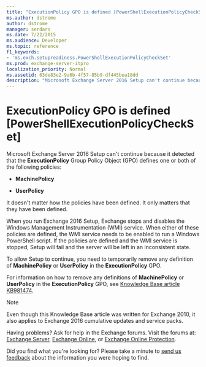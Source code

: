 ```yaml
---
title: "ExecutionPolicy GPO is defined [PowerShellExecutionPolicyCheckSet]"
ms.author: dstrome
author: dstrome
manager: serdars
ms.date: 7/22/2015
ms.audience: Developer
ms.topic: reference
f1_keywords:
- 'ms.exch.setupreadiness.PowerShellExecutionPolicyCheckSet'
ms.prod: exchange-server-itpro
localization_priority: Normal
ms.assetid: 63de83e2-9a6b-4f57-85b9-df445bea18dd
description: "Microsoft Exchange Server 2016 Setup can't continue because it detected that the ExecutionPolicy Group Policy Object (GPO) defines one or both of the following policies:"
---
```


# ExecutionPolicy GPO is defined [PowerShellExecutionPolicyCheckSet]

Microsoft Exchange Server 2016 Setup can't continue because it detected that the **ExecutionPolicy** Group Policy Object (GPO) defines one or both of the following policies: 
  
- **MachinePolicy**
    
- **UserPolicy**
    
It doesn't matter how the policies have been defined. It only matters that they have been defined.
  
When you run Exchange 2016 Setup, Exchange stops and disables the Windows Management Instrumentation (WMI) service. When either of these policies are defined, the WMI service needs to be enabled to run a Windows PowerShell script. If the policies are defined and the WMI service is stopped, Setup will fail and the server will be left in an inconsistent state. 
  
To allow Setup to continue, you need to temporarily remove any definition of **MachinePolicy** or **UserPolicy** in the **ExecutionPolicy** GPO. 
  
For information on how to remove any definitions of **MachinePolicy** or **UserPolicy** in the **ExecutionPolicy** GPO, see [Knowledge Base article KB981474](http://go.microsoft.com/fwlink/?linkid=3052&kbid=981474).
  
> [!NOTE]
> Even though this Knowledge Base article was written for Exchange 2010, it also applies to Exchange 2016 cumulative updates and service packs. 
  
Having problems? Ask for help in the Exchange forums. Visit the forums at: [Exchange Server](https://go.microsoft.com/fwlink/p/?linkId=60612), [Exchange Online](https://go.microsoft.com/fwlink/p/?linkId=267542), or [Exchange Online Protection](https://go.microsoft.com/fwlink/p/?linkId=285351).
  
Did you find what you're looking for? Please take a minute to [send us feedback](mailto:ExchangeHelpFeedback@microsoft.com&subject=Exchange%202016%20help%20feedback&Body=Thanks%20for%20taking%20the%20time%20to%20send%20us%20feedback!%20We%20strive%20to%20respond%20to%20every%20message%20we%20receive,%20even%20though%20it%20might%20take%20us%20a%20while.%20Let%20us%20know%20what%20you%20think%20about%20Exchange%20content:%20What%20are%20we%20doing%20right%3F%20How%20can%20we%20make%20help%20better%3F%0APlease%20note%20that%20we're%20unable%20to%20respond%20to%20requests%20for%20support%20submitted%20via%20this%20email%20address.%20If%20you%20need%20help,%20please%20contact%20Exchange%20Server%20support%20at%20http://go.microsoft.com/fwlink/p/%3FLinkId=402506.%0AThanks!%0AThe%20Exchange%20Server%20Content%20Publishing%20team) about the information you were hoping to find. 
  

